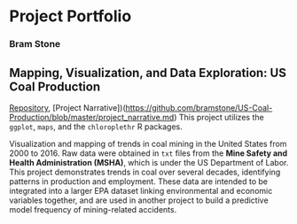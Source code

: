 # Project Portfolio
### Bram Stone

## Mapping, Visualization, and Data Exploration: US Coal Production
[Repository](https://github.com/bramstone/US-Coal-Production), [Project Narrative])(https://github.com/bramstone/US-Coal-Production/blob/master/project_narrative.md)
This project utilizes the `ggplot`, `maps`, and the `chloroplethr` R packages.

Visualization and mapping of trends in coal mining in the United States from 2000 to 2016. Raw data were obtained in `txt` files from the **Mine Safety and Health Administration (MSHA)**, which is under the US Department of Labor. This project demonstrates trends in coal over several decades, identifying patterns in production and employment. These data are intended to be integrated into a larger EPA dataset linking environmental and economic variables together, and are used in another project to build a predictive model frequency of mining-related accidents.
